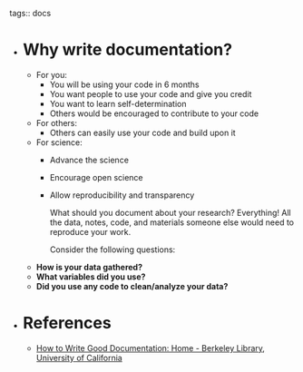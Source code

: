 tags:: docs

- # Why write documentation?
	- For you:
		- You will be using your code in 6 months
		- You want people to use your code and give you credit
		- You want to learn self-determination
		- Others would be encouraged to contribute to your code
	- For others:
		- Others can easily use your code and build upon it
	- For science:
		- Advance the science
		- Encourage open science
		- Allow reproducibility and transparency
		  
		  What should you document about your research? Everything! All the data, notes, code, and materials someone else would need to reproduce your work.
		  
		  Consider the following questions:
	- **How is your data gathered?**
	- **What variables did you use?**
	- **Did you use any code to clean/analyze your data?**
- # References
	- [How to Write Good Documentation: Home - Berkeley Library, University of California](https://guides.lib.berkeley.edu/how-to-write-good-documentation)